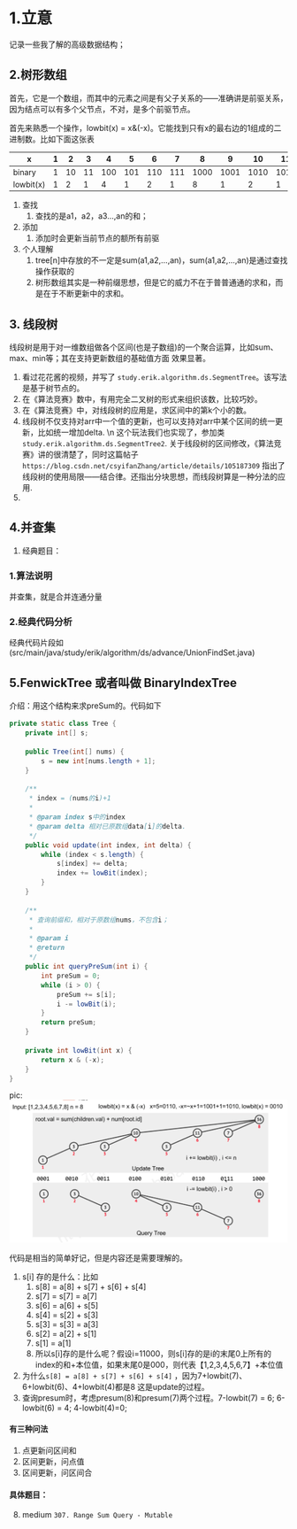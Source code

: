 # 1.立意

记录一些我了解的高级数据结构；

## 2.树形数组

首先，它是一个数组，而其中的元素之间是有父子关系的——准确讲是前驱关系，因为结点可以有多个父节点，不对，是多个前驱节点。

首先来熟悉一个操作，lowbit(x) = x&(-x)。它能找到只有x的最右边的1组成的二进制数。比如下面这张表

x | 1 | 2 | 3 | 4 | 5 | 6 | 7 | 8 | 9 | 10 | 11 | 12 | 13 | 14 | 15 | 16
--- | --- | --- | --- | --- | ---| --- | --- | --- | --- | --- | --- | --- | --- | --- | --- | ---
binary | 1 | 10 | 11 | 100 | 101 | 110 | 111 | 1000 | 1001 | 1010 | 1011 | 1100 | 1101 | 1110 | 1111 | 10000
lowbit(x) | 1 | 2 | 1 | 4 | 1 | 2 | 1 | 8 | 1 | 2 | 1 | 4 | 1 | 2 | 1 | 16

1. 查找
    1. 查找的是a1，a2，a3...,an的和；
2. 添加
    1. 添加时会更新当前节点的额所有前驱
3. 个人理解
    1. tree[n]中存放的不一定是sum(a1,a2,...,an)，sum(a1,a2,...,an)是通过查找操作获取的
    2. 树形数组其实是一种前缀思想，但是它的威力不在于普普通通的求和，而是在于不断更新中的求和。

## 3. 线段树

线段树是用于对一维数组做各个区间(也是子数组)的一个聚合运算，比如sum、max、min等；其在支持更新数组的基础值方面 效果显著。

1. 看过花花酱的视频，并写了 `study.erik.algorithm.ds.SegmentTree`。该写法是基于树节点的。
2. 在《算法竞赛》数中，有用完全二叉树的形式来组织该数，比较巧妙。
3. 在《算法竞赛》中，对线段树的应用是，求区间中的第k个小的数。
4. 线段树不仅支持对arr中一个值的更新，也可以支持对arr中某个区间的统一更新，比如统一增加delta. \n 这个玩法我们也实现了，参加类`study.erik.algorithm.ds.SegmentTree2`.
   关于线段树的区间修改，《算法竞赛》讲的很清楚了，同时这篇帖子`https://blog.csdn.net/csyifanZhang/article/details/105187309`
   指出了线段树的使用局限——结合律。还指出分块思想，而线段树算是一种分法的应用.
5.

## 4.并查集

1. 经典题目：

### 1.算法说明

并查集，就是合并连通分量

### 2.经典代码分析

经典代码片段如(src/main/java/study/erik/algorithm/ds/advance/UnionFindSet.java)

## 5.FenwickTree 或者叫做 BinaryIndexTree

介绍：用这个结构来求preSum的。代码如下

```java
private static class Tree {
    private int[] s;

    public Tree(int[] nums) {
        s = new int[nums.length + 1];
    }

    /**
     * index = (nums的i)+1
     *
     * @param index s中的index
     * @param delta 相对已原数组data[i]的delta.
     */
    public void update(int index, int delta) {
        while (index < s.length) {
            s[index] += delta;
            index += lowBit(index);
        }
    }

    /**
     * 查询前缀和，相对于原数组nums，不包含i；
     *
     * @param i
     * @return
     */
    public int queryPreSum(int i) {
        int preSum = 0;
        while (i > 0) {
            preSum += s[i];
            i -= lowBit(i);
        }
        return preSum;
    }

    private int lowBit(int x) {
        return x & (-x);
    }
}

```

pic: ![img.png](img.png)

代码是相当的简单好记，但是内容还是需要理解的。

1. s[i] 存的是什么：比如
    1. s[8] = a[8] + s[7] + s[6] + s[4]
    2. s[7] = s[7] = a[7]
    3. s[6] = a[6] + s[5]
    4. s[4] = s[2] + s[3]
    5. s[3] = s[3] = a[3]
    6. s[2] = a[2] + s[1]
    7. s[1] = a[1]
    8. 所以s[i]存的是什么呢？假设i=11000，则s[i]存的是i的末尾0上所有的index的和+本位值，如果末尾0是000，则代表【1,2,3,4,5,6,7】+本位值
2. 为什么`s[8] = a[8] + s[7] + s[6] + s[4]` ，因为7+lowbit(7)、6+lowbit(6)、4+lowbit(4)都是8 这是update的过程。
3. 查询presum时，考虑presum(8)和presum(7)两个过程。7-lowbit(7) = 6; 6-lowbit(6) = 4; 4-lowbit(4)=0;

#### 有三种问法
1. 点更新问区间和
2. 区间更新，问点值
3. 区间更新，问区间合
#### 具体题目：

8. medium `307. Range Sum Query - Mutable`